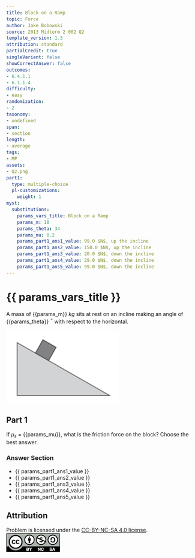 ```yaml
---
title: Block on a Ramp
topic: Force
author: Jake Bobowski
source: 2013 Midterm 2 002 Q2
template_version: 1.3
attribution: standard
partialCredit: true
singleVariant: false
showCorrectAnswer: false
outcomes:
- 6.4.1.1
- 6.1.1.4
difficulty:
- easy
randomization:
- 2
taxonomy:
- undefined
span:
- section
length:
- average
tags:
- MP
assets:
- Q2.png
part1:
  type: multiple-choice
  pl-customizations:
    weight: 1
myst:
  substitutions:
    params_vars_title: Block on a Ramp
    params_m: 18
    params_theta: 34
    params_mu: 0.2
    params_part1_ans1_value: 99.0 $N$, up the incline
    params_part1_ans2_value: 150.0 $N$, up the incline
    params_part1_ans3_value: 20.0 $N$, down the incline
    params_part1_ans4_value: 29.0 $N$, down the incline
    params_part1_ans5_value: 99.0 $N$, down the incline
---
```

# {{ params_vars_title }}
A mass of {{params_m}} $kg$ sits at rest on an incline making an angle of {{params_theta}} $^\circ$ with respect to the horizontal.

<img src="Q2.png" width=300 alt = "a block sits on a ramp that makes angle theta with the horizontal">

## Part 1

If $\mu_s$ = {{params_mu}}, what is the friction force on the block?
Choose the best answer.

### Answer Section

- {{ params_part1_ans1_value }}
- {{ params_part1_ans2_value }}
- {{ params_part1_ans3_value }}
- {{ params_part1_ans4_value }}
- {{ params_part1_ans5_value }}

## Attribution

Problem is licensed under the [CC-BY-NC-SA 4.0 license](https://creativecommons.org/licenses/by-nc-sa/4.0/).<br> ![The Creative Commons 4.0 license requiring attribution-BY, non-commercial-NC, and share-alike-SA license.](https://raw.githubusercontent.com/firasm/bits/master/by-nc-sa.png)
